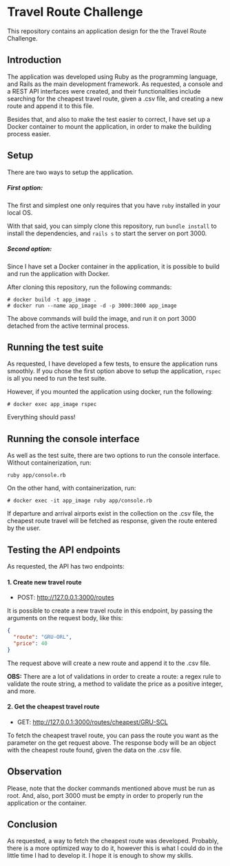 # Travel Route Challenge

This repository contains an application design for the the Travel Route Challenge.

## Introduction

The application was developed using Ruby as the programming language, and Rails as the main development framework. As requested, a console and a REST API interfaces were created, and their functionalities include searching for the cheapest travel route, given a .csv file, and creating a new route and append it to this file.

Besides that, and also to make the test easier to correct, I have set up a Docker container to mount the application, in order to make the building process easier.

## Setup

There are two ways to setup the application.

##### First option:

The first and simplest one only requires that you have `ruby` installed in your local OS.

With that said, you can simply clone this repository, run `bundle install` to install the dependencies, and `rails s` to start the server on port 3000.

##### Second option:

Since I have set a Docker container in the application, it is possible to build and run the application with Docker.

After cloning this repository, run the following commands:

```shell
# docker build -t app_image .
# docker run --name app_image -d -p 3000:3000 app_image
```

The above commands will build the image, and run it on port 3000 detached from the active terminal process.

## Running the test suite

As requested, I have developed a few tests, to ensure the application runs smoothly. If you chose the first option above to setup the application, `rspec` is all you need to run the test suite.

However, if you mounted the application using docker, run the following:

```
# docker exec app_image rspec
```

Everything should pass!

## Running the console interface

As well as the test suite, there are two options to run the console interface. Without containerization, run:

```shell
ruby app/console.rb
```

On the other hand, with containerization, run:

```
# docker exec -it app_image ruby app/console.rb
```

If departure and arrival airports exist in the collection on the .csv file, the cheapest route travel will be fetched as response, given the route entered by the user.

## Testing the API endpoints

As requested, the API has two endpoints:

#### 1. Create new travel route

- POST: http://127.0.0.1:3000/routes

It is possible to create a new travel route in this endpoint, by passing the arguments on the request body, like this:

```json
{
  "route": "GRU-ORL",
  "price": 40
}
```

The request above will create a new route and append it to the .csv file.

**OBS:** There are a lot of validations in order to create a route: a regex rule to validate the route string, a method to validate the price as a positive integer, and more.

#### 2. Get the cheapest travel route

- GET: http://127.0.0.1:3000/routes/cheapest/GRU-SCL

To fetch the cheapest travel route, you can pass the route you want as the parameter on the get request above. The response body will be an object with the cheapest route found, given the data on the .csv file.

## Observation

Please, note that the docker commands mentioned above must be run as root. And, also, port 3000 must be empty in order to properly run the application or the container.

## Conclusion

As requested, a way to fetch the cheapest route was developed. Probably, there is a more optimized way to do it, however this is what I could do in the little time I had to develop it. I hope it is enough to show my skills.

